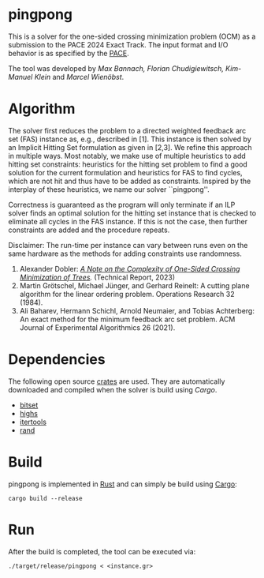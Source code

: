 # pingpong

This is a solver for the one-sided crossing minimization problem (OCM) as a submission to the PACE 2024 Exact Track. The input format and I/O behavior is as specified by the [PACE](https://pacechallenge.org/2024/).

The tool was developed by *Max Bannach, Florian Chudigiewitsch, Kim-Manuel Klein* and *Marcel Wienöbst*.

# Algorithm

The solver first reduces the problem to a directed weighted feedback arc set (FAS) instance as, e.g., described in [1]. This instance is then solved by an Implicit Hitting Set formulation as given in [2,3]. We refine this approach in multiple ways. Most notably, we make use of multiple heuristics to add hitting set constraints: heuristics for the hitting set problem to find a good solution for the current formulation and heuristics for FAS to find cycles, which are not hit and thus have to be added as constraints. Inspired by the interplay of these heuristics, we name our solver ``pingpong''.

Correctness is guaranteed as the program will only terminate if an ILP solver finds an optimal solution for the hitting set instance that is checked to eliminate all cycles in the FAS instance. If this is not the case, then further constraints are added and the procedure repeats. 

Disclaimer: The run-time per instance can vary between runs even on the same hardware as the methods for adding constraints use randomness. 

1. Alexander Dobler: *[A Note on the Complexity of One-Sided Crossing Minimization of Trees](https://arxiv.org/abs/2306.15339).* (Technical Report, 2023)
2. Martin Grötschel, Michael Jünger, and Gerhard Reinelt: A cutting plane algorithm for the linear ordering problem. Operations Research 32 (1984).
3. Ali Baharev, Hermann Schichl, Arnold Neumaier, and Tobias Achterberg: An exact method for the minimum feedback arc set problem. ACM Journal of Experimental Algorithmics 26 (2021).

# Dependencies
The following open source [crates](https://crates.io) are used. They are automatically downloaded and compiled when the solver is build using *Cargo*. 
- [bitset](https://crates.io/crates/bit-set)
- [highs](https://crates.io/crates/highs)
- [itertools](https://crates.io/crates/itertools)
- [rand](https://crates.io/crates/rand)

# Build
pingpong is implemented in [Rust](https://www.rust-lang.org) and can simply be build using [Cargo](https://doc.rust-lang.org/cargo/getting-started/installation.html):

```
cargo build --release
```

# Run
After the build is completed, the tool can be executed via:

```
./target/release/pingpong < <instance.gr>
```
